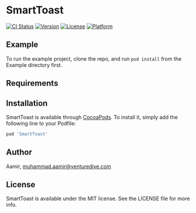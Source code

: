 # SmartToast

[![CI Status](https://img.shields.io/travis/Aamir/SmartToast.svg?style=flat)](https://travis-ci.org/Aamir/SmartToast)
[![Version](https://img.shields.io/cocoapods/v/SmartToast.svg?style=flat)](https://cocoapods.org/pods/SmartToast)
[![License](https://img.shields.io/cocoapods/l/SmartToast.svg?style=flat)](https://cocoapods.org/pods/SmartToast)
[![Platform](https://img.shields.io/cocoapods/p/SmartToast.svg?style=flat)](https://cocoapods.org/pods/SmartToast)

## Example

To run the example project, clone the repo, and run `pod install` from the Example directory first.

## Requirements

## Installation

SmartToast is available through [CocoaPods](https://cocoapods.org). To install
it, simply add the following line to your Podfile:

```ruby
pod 'SmartToast'
```

## Author

Aamir, muhammad.aamir@venturedive.com

## License

SmartToast is available under the MIT license. See the LICENSE file for more info.
